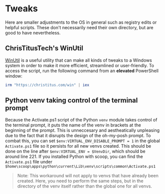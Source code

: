 # Tweaks

Here are smaller adjustments to the OS in general such as registry edits or helpful scripts. These don't necessarily need their own directory, but are good to have nevertheless.

## ChrisTitusTech's WinUtil

[WinUtil](https://github.com/ChrisTitusTech/winutil) is a useful utility that can make all kinds of tweaks to a Windows system in order to make it more efficient, streamlined or user-friendly.
To access the script, run the following command from an **elevated** PowerShell window:
```powershell
irm "https://christitus.com/win" | iex
```

## Python venv taking control of the terminal prompt

Because the Activate.ps1 script of the Python `venv` module takes control of the terminal prompt, it puts the name of the venv in brackets at the beginning of the prompt. This is unneccesary and aestheatically unpleasing due to the fact that it disrupts the design of the oh-my-posh prompt.
To combat this, you can set `$env:VIRTUAL_ENV_DISABLE_PROMPT = 1` in the global `Activate.ps1` file so it persists for all new venvs created. This should be done on the line after `$env:VIRTUAL_ENV = $VenvDir`, which should be around line 221.
If you installed Python with scoop, you can find the `Activate.ps1` file under `$home\scoop\apps\python\current\Lib\venv\scripts\common\Activate.ps1`
> Note: This workaround will not apply to venvs that have already been created. Here, you need to perform the same steps, but in the directory of the venv itself rather than the global one for all venvs.

